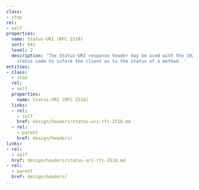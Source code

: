 ```yaml
---
class:
- stop
rel:
- self
properties:
  name: Status-URI (RFC 2518)
  sort: 641
  level: 2
  description: 'The Status-URI response header may be used with the 102 (Processing)
    status code to inform the client as to the status of a method. '
entities:
- class:
  - stop
  rel:
  - self
  properties:
    name: Status-URI (RFC 2518)
  links:
  - rel:
    - self
    href: design/headers/status-uri-rfc-2518.md
  - rel:
    - parent
    href: design/headers/
links:
- rel:
  - self
  href: design/headers/status-uri-rfc-2518.md
- rel:
  - parent
  href: design/headers/
...
```

